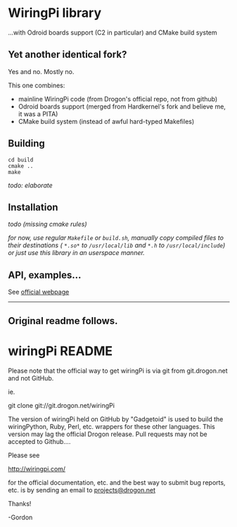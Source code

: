 # WiringPi library
...with Odroid boards support (C2 in particular) and CMake build system

## Yet another identical fork?
Yes and no. Mostly no.

This one combines:
* mainline WiringPi code (from Drogon's official repo, not from github)
* Odroid boards support (merged from Hardkernel's fork and believe me, it was a PITA)
* CMake build system (instead of awful hard-typed Makefiles)

## Building
```
cd build
cmake ..
make
```

_todo: elaborate_

## Installation
_todo (missing cmake rules)_

_for now, use regular `Makefile` or `build.sh`, manually copy compiled files to their destinations ( `*.so*` to `/usr/local/lib` and `*.h` to `/usr/local/include`) or just use this library in an userspace manner._

## API, examples...
See [official webpage](http://wiringpi.com/)

---
Original readme follows.
---

wiringPi README
===============

Please note that the official way to get wiringPi is via git from
git.drogon.net and not GitHub.

ie.

  git clone git://git.drogon.net/wiringPi

The version of wiringPi held on GitHub by "Gadgetoid" is used to build the
wiringPython, Ruby, Perl, etc. wrappers for these other languages. This
version may lag the official Drogon release.  Pull requests may not be
accepted to Github....

Please see

  http://wiringpi.com/

for the official documentation, etc. and the best way to submit bug reports, etc.
is by sending an email to projects@drogon.net

Thanks!

  -Gordon
